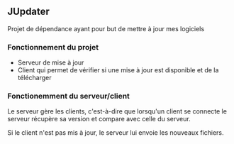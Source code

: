 ## JUpdater
Projet de dépendance ayant pour but de mettre à jour mes logiciels 

### Fonctionnement du projet
- Serveur de mise à jour
- Client qui permet de vérifier si une mise à jour est disponible et de la télécharger

### Fonctionemment du serveur/client
Le serveur gère les clients, c'est-à-dire que lorsqu'un client se connecte le serveur récupère sa version et compare avec celle du serveur.

Si le client n'est pas mis à jour, le serveur lui envoie les nouveaux fichiers.
